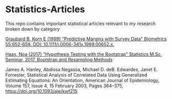# Statistics-Articles
This repo contains important statistical articles relevant to my research broken down by category

[Graubard B, Korn E (1999) "Predictive Margins with Survey Data" Biometrics 55:652-659.  DOI: 10.1111/j.0006-341x.1999.00652.x.](https://github.com/mlamias/Statistics-Articles/blob/master/j.0006-341X.1999.00652.x.pdf)

[Haas, Noa (2017) "Hypothesis Testing with the Bootstrap" Statistics M.Sc. Seminar, 2017. Bootstrap and Resampling Methods](https://github.com/mlamias/Statistics-Articles/blob/master/HypothesisTesting.pdf)

James A. Hanley, Abdissa Negassa, Michael D. deB. Edwardes, Janet E. Forrester, Statistical Analysis of Correlated Data Using Generalized Estimating Equations: An Orientation, American Journal of Epidemiology, Volume 157, Issue 4, 15 February 2003, Pages 364–375, https://doi.org/10.1093/aje/kwf215
